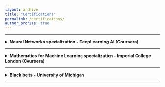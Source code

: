 ```yaml
---
layout: archive
title: "Certifications"
permalink: /certifications/
author_profile: true
---
```


---
    
<details>
  <summary><strong>Neural Networks specialization - DeepLearning.AI (Coursera)</strong></summary>
  * Course 4: Convolutional Neural Networks <br><!---(February 2025.)--->
  * Course 3: Structuring Machine Learning Projects <br><!---(December 2024.)--->
  * Course 2: Improving Deep Neural Networks: Hyperparameter Tuning, Regularization and Optimization <br><!---(December 2024.)--->
  * Course 1: Neural Networks and Deep Learning <br><!---(December 2024.)--->
</details>

----

<details>
  <summary><strong>Mathematics for Machine Learning specialization - Imperial College London (Coursera)</strong></summary>
  * Course 3: PCA <br><!---(December 2023.)--->
  * Course 2: Multivariate Calculus <br><!---November 2023.--->
</details>

----

<details>
  <summary><strong>Black belts - University of Michigan</strong></summary>
  * Lean Six Sigma (LSS) <br><!---November 2023.--->
  * Design for Six Sigma (DFSS) <br><!---(December 2023.)--->
</details>

----

